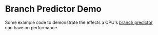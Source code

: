 # Branch Predictor Demo

Some example code to demonstrate the effects a CPU's [branch predictor](https://en.wikipedia.org/wiki/Branch_predictor) can
have on performance.
